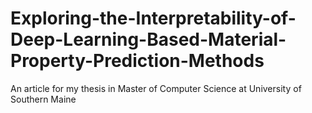 # Exploring-the-Interpretability-of-Deep-Learning-Based-Material-Property-Prediction-Methods
An article for my thesis in Master of Computer Science at University of Southern Maine
